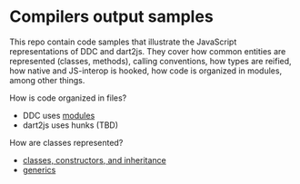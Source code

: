 # Compilers output samples

This repo contain code samples that illustrate the JavaScript representations
of DDC and dart2js. They cover how common entities are represented (classes,
methods), calling conventions, how types are reified, how native and JS-interop
is hooked, how code is organized in modules, among other things.

How is code organized in files?

* DDC uses [modules](module/README.md)
* dart2js uses hunks (TBD)

How are classes represented?

* [classes, constructors, and inheritance](class/classes1.md)
* [generics](class/generic_classes.md)
